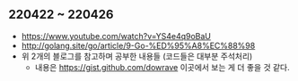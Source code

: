 ## 220422 ~ 220426 
- https://www.youtube.com/watch?v=YS4e4q9oBaU 
- http://golang.site/go/article/9-Go-%ED%95%A8%EC%88%98
- 위 2개의 블로그를 참고하며 공부한 내용들 (코드들은 대부분 주석처리)
  - 내용은 https://gist.github.com/dowrave 이곳에서 보는 게 더 좋을 것 같다. 
